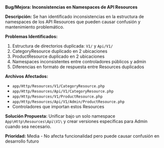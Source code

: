 **Bug/Mejora: Inconsistencias en Namespaces de API Resources**

**Descripción:**
Se han identificado inconsistencias en la estructura de namespaces de los API Resources que pueden causar confusión y mantenimiento problemático.

**Problemas Identificados:**
1. Estructura de directorios duplicada: `V1/` y `Api/V1/`
2. CategoryResource duplicado en 2 ubicaciones
3. ProductResource duplicado en 2 ubicaciones  
4. Namespaces inconsistentes entre controladores públicos y admin
5. Diferencias en formato de respuesta entre Resources duplicados

**Archivos Afectados:**
- `app/Http/Resources/V1/CategoryResource.php`
- `app/Http/Resources/Api/V1/CategoryResource.php` 
- `app/Http/Resources/V1/ProductResource.php`
- `app/Http/Resources/Api/V1/Admin/ProductResource.php`
- Controladores que importan estos Resources

**Solución Propuesta:**
Unificar bajo un solo namespace `App\Http\Resources\Api\V1\` y crear versiones específicas para Admin cuando sea necesario.

**Prioridad:** Media - No afecta funcionalidad pero puede causar confusión en desarrollo futuro
